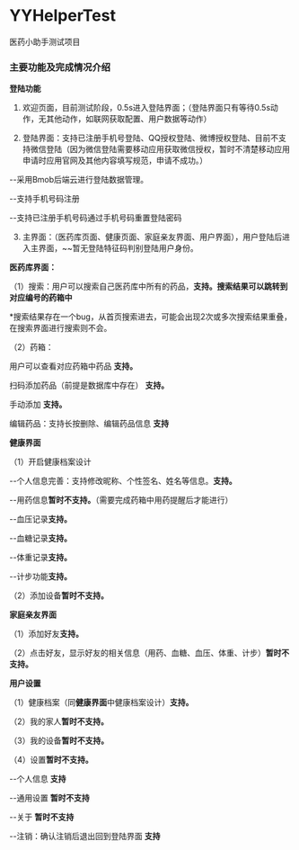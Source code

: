 # YYHelperTest
医药小助手测试项目

### 主要功能及完成情况介绍

**登陆功能**
1. 欢迎页面，目前测试阶段，0.5s进入登陆界面；（登陆界面只有等待0.5s动作，无其他动作，如联网获取配置、用户数据等动作）

2. 登陆界面：支持已注册手机号登陆、QQ授权登陆、微博授权登陆、目前不支持微信登陆（因为微信登陆需要移动应用获取微信授权，暂时不清楚移动应用申请时应用官网及其他内容填写规范，申请不成功。）

--采用Bmob后端云进行登陆数据管理。

--支持手机号码注册

--支持已注册手机号码通过手机号码重置登陆密码

3. 主界面：（医药库页面、健康页面、家庭亲友界面、用户界面），用户登陆后进入主界面，~~暂无登陆特征码判别登陆用户身份。


**医药库界面：**

（1）搜索：用户可以搜索自己医药库中所有的药品，**支持。搜索结果可以跳转到对应编号的药箱中**

*搜索结果存在一个bug，从首页搜索进去，可能会出现2次或多次搜索结果重叠，在搜索界面进行搜索则不会。

（2）药箱：

用户可以查看对应药箱中药品 **支持。**

扫码添加药品（前提是数据库中存在） **支持。**

手动添加 **支持。**

编辑药品：支持长按删除、编辑药品信息 **支持**


**健康界面**

（1）开启健康档案设计

--个人信息完善：支持修改昵称、个性签名、姓名等信息。**支持。**

--用药信息**暂时不支持。**（需要完成药箱中用药提醒后才能进行）

--血压记录**支持。**

--血糖记录**支持。**

--体重记录**支持。**

--计步功能**支持。**

（2）添加设备**暂时不支持。**


**家庭亲友界面**

（1）添加好友**支持。**

（2）点击好友，显示好友的相关信息（用药、血糖、血压、体重、计步）**暂时不支持。**


**用户设置**

（1）健康档案（同**健康界面**中健康档案设计）**支持。**

（2）我的家人**暂时不支持。**

（3）我的设备**暂时不支持。**

（4）设置**暂时不支持。**

--个人信息 **支持**

--通用设置 **暂时不支持**

--关于 **暂时不支持**

--注销：确认注销后退出回到登陆界面 **支持**
